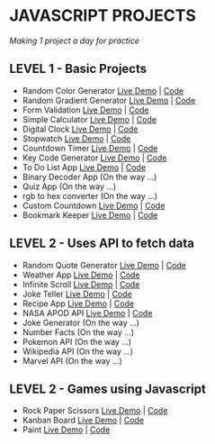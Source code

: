 # JAVASCRIPT PROJECTS

_Making 1 project a day for practice_

## LEVEL 1 - Basic Projects

- Random Color Generator [Live Demo](https://random-color-debangi.netlify.app) | [Code](https://github.com/debangi/Javascript-Projects/tree/master/RandomColors)
- Random Gradient Generator [Live Demo](https://gradient-generator-debangi.netlify.app) | [Code](https://github.com/debangi/Javascript-Projects/tree/master/GradientGenerator)
- Form Validation [Live Demo](https://form-validation-debangi.netlify.app/) | [Code](https://github.com/debangi/Javascript-Projects/tree/master/FormValidator)
- Simple Calculator [Live Demo](https://simple-calculator-debangi.netlify.app/) | [Code](https://github.com/debangi/Javascript-Projects/tree/master/SimpleCalculator)
- Digital Clock [Live Demo](https://digital-clock-debangi.netlify.app/) | [Code](https://github.com/debangi/Javascript-Projects/tree/master/DigitalClock)
- Stopwatch [Live Demo](https://stopwatch-debangi.netlify.app/) | [Code](https://github.com/debangi/Javascript-Projects/tree/master/Stopwatch)
- Countdown Timer [Live Demo](https://countdown-timer-debangi.netlify.app/) | [Code](https://github.com/debangi/Javascript-Projects/tree/master/CountdownTimer)
- Key Code Generator [Live Demo](https://key-code-generator-debangi.netlify.app/) | [Code](https://github.com/debangi/Javascript-Projects/tree/master/KeyCodeGenerator)
- To Do List App [Live Demo](https://todo-list-debangi.netlify.app/) | [Code](https://github.com/debangi/Javascript-Projects/tree/master/ToDoList)
- Binary Decoder App (On the way ...)
- Quiz App (On the way ...)
- rgb to hex converter (On the way ...)
- Custom Countdown [Live Demo](https://custom-countdown-debangi.netlify.app/) | [Code](https://github.com/debangi/Javascript-Projects/tree/master/CustomCountdown)
- Bookmark Keeper [Live Demo](https://bookkeeper-debangi.netlify.app/) | [Code](https://github.com/debangi/Javascript-Projects/tree/master/BookmarkKeeper)

## LEVEL 2 - Uses API to fetch data

- Random Quote Generator [Live Demo](https://quotes-generator-debangi.netlify.app) | [Code](https://github.com/debangi/Javascript-Projects/tree/master/RandomQuote)
- Weather App [Live Demo](https://weather-app-debangi.netlify.app/) | [Code](https://github.com/debangi/Javascript-Projects/tree/master/WeatherApp)
- Infinite Scroll [Live Demo](https://infinite-scroll-debangi.netlify.app/) | [Code](https://github.com/debangi/Javascript-Projects/tree/master/InfinityScroll)
- Joke Teller [Live Demo](https://joke-teller-debangi.netlify.app/) | [Code](https://github.com/debangi/Javascript-Projects/tree/master/JokeTeller)
- Recipe App [Live Demo](https://recipe-app-debangi.netlify.app/) | [Code](https://github.com/debangi/Javascript-Projects/tree/master/RecipeApp)
- NASA APOD API [Live Demo](https://nasa-apod-debangi.netlify.app/) | [Code](https://github.com/debangi/Javascript-Projects/tree/master/NasaApiPictures)
- Joke Generator (On the way ...)
- Number Facts (On the way ...)
- Pokemon API (On the way ...)
- Wikipedia API (On the way ...)
- Marvel API (On the way ...)

## LEVEL 2 - Games using Javascript

- Rock Paper Scissors [Live Demo](https://rockpaper-game-debangi.netlify.app/) | [Code](https://github.com/debangi/Javascript-Projects/tree/master/RockPaperScissors)
- Kanban Board [Live Demo](https://kanban-board-debangi.netlify.app/) | [Code](https://github.com/debangi/Javascript-Projects/tree/master/drag-and-drop)
- Paint [Live Demo](https://paint-debangi.netlify.app/) | [Code](https://github.com/debangi/Javascript-Projects/tree/master/PaintClone)
